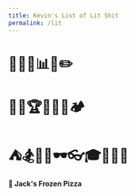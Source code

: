 ```yaml
---
title: Kevin's List of Lit Shit
permalink: /lit
---
```




# 📱💽📼📊📰✏️
# 📝📜🏆🥇🎰🎲🏕
# ⛺️🏂🧊🍺🕶👓🎓👔👻🎃



#### 🍕 Jack's Frozen Pizza